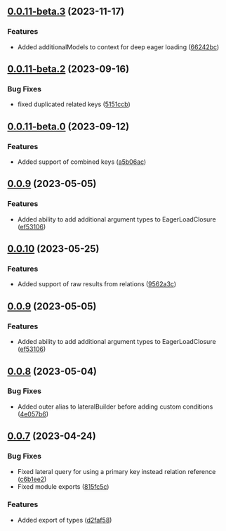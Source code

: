 ## [0.0.11-beta.3](https://github.com/sapientpro/typeorm-eager-load/compare/0.0.11-beta.2...0.0.11-beta.3) (2023-11-17)


### Features

* Added additionalModels to context for deep eager loading ([66242bc](https://github.com/sapientpro/typeorm-eager-load/commit/66242bcbcc59b04ca8a4a62a1b58742705008727))


## [0.0.11-beta.2](https://github.com/sapientpro/typeorm-eager-load/compare/0.0.11-beta.1...0.0.11-beta.2) (2023-09-16)


### Bug Fixes

* fixed duplicated related keys ([5151ccb](https://github.com/sapientpro/typeorm-eager-load/commit/5151ccb4a0c3908a9189c2815d74aabe4c6452fd))


## [0.0.11-beta.0](https://github.com/sapientpro/typeorm-eager-load/compare/0.0.9...0.0.11-beta.0) (2023-09-12)


### Features

* Added support of combined keys ([a5b06ac](https://github.com/sapientpro/typeorm-eager-load/commit/a5b06acd2af3266c637651c69a5b57852bb3d00a))


## [0.0.9](https://github.com/sapientpro/typeorm-eager-load/compare/0.0.8...0.0.9) (2023-05-05)


### Features

* Added ability to add additional argument types to EagerLoadClosure ([ef53106](https://github.com/sapientpro/typeorm-eager-load/commit/ef5310647b4e8b55037165164f749c9d26d00e02))



## [0.0.10](https://github.com/sapientpro/typeorm-eager-load/compare/0.0.9...0.0.10) (2023-05-25)


### Features

* Added support of raw results from relations ([9562a3c](https://github.com/sapientpro/typeorm-eager-load/commit/9562a3cf25848aa69897560cb39d61e6c8710223))



## [0.0.9](https://github.com/sapientpro/typeorm-eager-load/compare/0.0.8...0.0.9) (2023-05-05)


### Features

* Added ability to add additional argument types to EagerLoadClosure ([ef53106](https://github.com/sapientpro/typeorm-eager-load/commit/ef5310647b4e8b55037165164f749c9d26d00e02))



## [0.0.8](https://github.com/sapientpro/typeorm-eager-load/compare/0.0.7...0.0.8) (2023-05-04)


### Bug Fixes

* Added outer alias to lateralBuilder before adding custom conditions ([4e057b6](https://github.com/sapientpro/typeorm-eager-load/commit/4e057b6b4c14b9a86b1af961a10592bb0df923d0))



## [0.0.7](https://github.com/sapientpro/typeorm-eager-load/compare/c6b1ee2aa39c037ef3080be8ca861a1dd73560dd...0.0.7) (2023-04-24)


### Bug Fixes

* Fixed lateral query for using a primary key instead relation reference ([c6b1ee2](https://github.com/sapientpro/typeorm-eager-load/commit/c6b1ee2aa39c037ef3080be8ca861a1dd73560dd))
* Fixed module exports ([815fc5c](https://github.com/sapientpro/typeorm-eager-load/commit/815fc5c60f29ef9654f70c825ecc4acff7d1f8cc))


### Features

* Added export of types ([d2faf58](https://github.com/sapientpro/typeorm-eager-load/commit/d2faf58089b77e6e8afa5f9ab42b62582dce9374))



